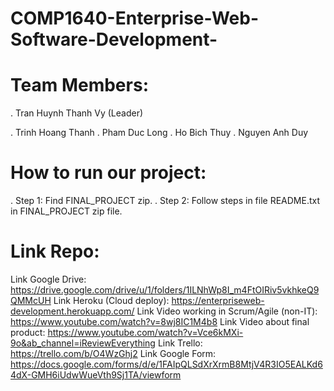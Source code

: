 # COMP1640-Enterprise-Web-Software-Development-
# Team Members:
  . Tran Huynh Thanh Vy (Leader)

  . Trinh Hoang Thanh
  . Pham Duc Long
  . Ho Bich Thuy
  . Nguyen Anh Duy
# How to run our project:
  . Step 1: Find FINAL_PROJECT zip.
  . Step 2: Follow steps in file README.txt in FINAL_PROJECT zip file.
# Link Repo:
Link Google Drive: https://drive.google.com/drive/u/1/folders/1ILNhWp8I_m4FtOIRiv5vkhkeQ9QMMcUH
Link Heroku (Cloud deploy): https://enterpriseweb-development.herokuapp.com/
Link Video working in Scrum/Agile (non-IT): https://www.youtube.com/watch?v=8wj8IC1M4b8
Link Video about final product: https://www.youtube.com/watch?v=Vce6kMXi-9o&ab_channel=iReviewEverything
Link Trello: https://trello.com/b/O4WzGhj2
Link Google Form: https://docs.google.com/forms/d/e/1FAIpQLSdXrXrmB8MtjV4R3IO5EALKd64dX-GMH6iUdwWueVth9Sj1TA/viewform
